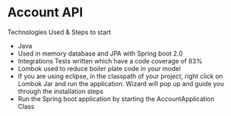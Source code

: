 # Account API

Technologies Used & Steps to start

- Java 
- Used in memory database and JPA with Spring boot 2.0
- Integrations Tests written which have a code coverage of 83%
- Lombok used to reduce boiler plate code in your model
- If you are using eclipse, in the classpath of your project, right click on Lombok Jar and run the application. Wizard will pop up and guide you through the installation steps
- Run the Spring boot application by starting the AccountApplication Class
